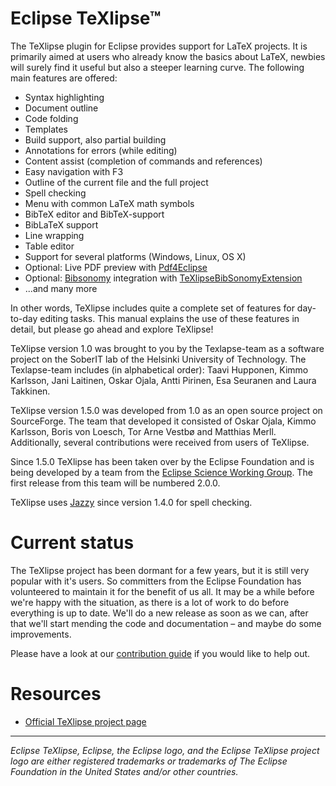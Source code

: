 # Eclipse TeXlipse™
The TeXlipse plugin for Eclipse provides support for LaTeX projects. It is primarily aimed at users who already know the basics about LaTeX, newbies will surely find it useful but also a steeper learning curve. The following main features are offered:

* Syntax highlighting
* Document outline
* Code folding
* Templates
* Build support, also partial building
* Annotations for errors (while editing)
* Content assist (completion of commands and references)
* Easy navigation with F3
* Outline of the current file and the full project
* Spell checking
* Menu with common LaTeX math symbols
* BibTeX editor and BibTeX-support
* BibLaTeX support
* Line wrapping
* Table editor
* Support for several platforms (Windows, Linux, OS X)
* Optional: Live PDF preview with [Pdf4Eclipse](http://borisvl.github.com/Pdf4Eclipse "Pdf4Eclipse")  
* Optional: [Bibsonomy](http://www.bibsonomy.org/ "Bibsonomy")  integration with  [TeXlipseBibSonomyExtension](http://www.bibsonomy.org/help_en/TeXlipseBibSonomyExtension "TeXlipseBibSonomyExtension") 
* ...and many more

In other words, TeXlipse includes quite a complete set of features for day-to-day editing tasks. This manual explains the use of these features in detail, but please go ahead and explore TeXlipse!

TeXlipse version 1.0 was brought to you by the Texlapse-team as a software project on the SoberIT lab of the Helsinki University of Technology. The Texlapse-team includes (in alphabetical order): Taavi Hupponen, Kimmo Karlsson, Jani Laitinen, Oskar Ojala, Antti Pirinen, Esa Seuranen and Laura Takkinen.

TeXlipse version 1.5.0 was developed from 1.0 as an open source project on SourceForge. The team that developed it consisted of Oskar Ojala, Kimmo Karlsson, Boris von Loesch, Tor Arne Vestbø and Matthias Merll. Additionally, several contributions were received from users of TeXlipse.

Since 1.5.0 TeXlipse has been taken over by the Eclipse Foundation and is being developed by a team from the [Eclipse Science Working Group](https://science.eclipse.org "Eclipse Science Working Group"). The first release from this team will be numbered 2.0.0.

TeXlipse uses [Jazzy](http://jazzy.sourceforge.net/ "Jazzy") since version 1.4.0 for spell checking.

# Current status

The TeXlipse project has been dormant for a few years, but it is still very popular with it's users. So committers from the Eclipse Foundation has volunteered to maintain it for the benefit of us all. It may be a while before we're happy with the situation, as there is a lot of work to do before everything is up to date. We'll do a new release as soon as we can, after that we'll start mending the code and documentation – and maybe do some improvements.

Please have a look at our [contribution guide](https://github.com/eclipse/texlipse/blob/master/CONTRIBUTING.md "Contribution Guide") if you would like to help out.

# Resources

* [Official TeXlipse project page](https://projects.eclipse.org/projects/science.texlipse "TeXlipse Project Page")

---
_Eclipse TeXlipse, Eclipse, the Eclipse logo, and the Eclipse TeXlipse project logo are either registered trademarks or trademarks of The Eclipse Foundation in the United States and/or other countries._

 
